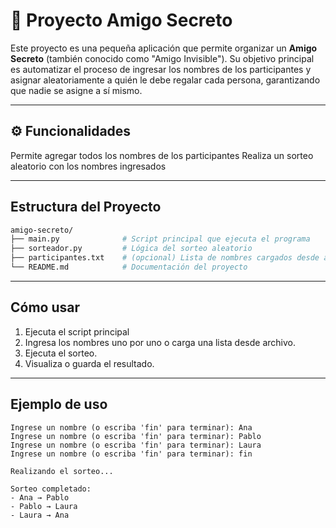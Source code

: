 # 🎁 Proyecto Amigo Secreto

Este proyecto es una pequeña aplicación que permite organizar un **Amigo Secreto** (también conocido como "Amigo Invisible"). Su objetivo principal es automatizar el proceso de ingresar los nombres de los participantes y asignar aleatoriamente a quién le debe regalar cada persona, garantizando que nadie se asigne a sí mismo.

---

## ⚙️ Funcionalidades
   Permite agregar todos los nombres de los participantes
   Realiza un sorteo aleatorio con los nombres ingresados 

---

## Estructura del Proyecto

```bash
amigo-secreto/
├── main.py              # Script principal que ejecuta el programa
├── sorteador.py         # Lógica del sorteo aleatorio
├── participantes.txt    # (opcional) Lista de nombres cargados desde archivo
└── README.md            # Documentación del proyecto
```

---

## Cómo usar

1. Ejecuta el script principal
2. Ingresa los nombres uno por uno o carga una lista desde archivo.
3. Ejecuta el sorteo.
4. Visualiza o guarda el resultado.

---

## Ejemplo de uso

```
Ingrese un nombre (o escriba 'fin' para terminar): Ana
Ingrese un nombre (o escriba 'fin' para terminar): Pablo
Ingrese un nombre (o escriba 'fin' para terminar): Laura
Ingrese un nombre (o escriba 'fin' para terminar): fin

Realizando el sorteo...

Sorteo completado:
- Ana → Pablo
- Pablo → Laura
- Laura → Ana
```



